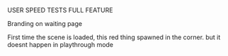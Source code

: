 USER SPEED TESTS FULL FEATURE

Branding on waiting page

First time the scene is loaded, this red thing spawned in the corner. but it doesnt happen in playthrough mode

